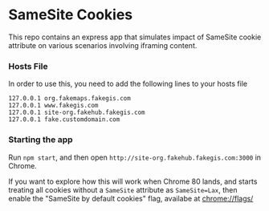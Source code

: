 # SameSite Cookies

This repo contains an express app that simulates impact of SameSite cookie attribute on various scenarios involving iframing content.

### Hosts File
In order to use this, you need to add the following lines to your hosts file

```
127.0.0.1 org.fakemaps.fakegis.com
127.0.0.1 www.fakegis.com
127.0.0.1 site-org.fakehub.fakegis.com
127.0.0.1 fake.customdomain.com
```

### Starting the app

Run `npm start`, and then open `http://site-org.fakehub.fakegis.com:3000` in Chrome.

If you want to explore how this will work when Chrome 80 lands, and starts treating all cookies without a `SameSite` attribute as `SameSite=Lax`, then enable the "SameSite by default cookies" flag, availabe at [chrome://flags/](chrome://flags/)

